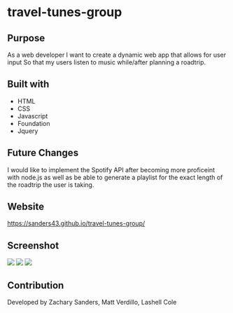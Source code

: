 # travel-tunes-group
## Purpose
As a web developer 
I want to create a dynamic web app that allows for user input
So that my users listen to music while/after planning a roadtrip.

## Built with
* HTML
* CSS
* Javascript
* Foundation
* Jquery

## Future Changes
I would like to implement the Spotify API after becoming more proficeint with node.js as well as be able to generate a playlist for the exact length of the roadtrip the user is taking.

## Website
https://sanders43.github.io/travel-tunes-group/

## Screenshot
<img src="./assets/images/screenshot1.jpg">
<img src="./assets/images/screenshot2.jpg">
<img src="./assets/images/screenshot3.jpg">


## Contribution
Developed by Zachary Sanders, Matt Verdillo, Lashell Cole